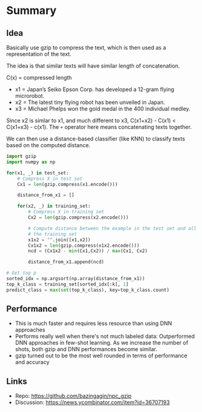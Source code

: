 # Summary

## Idea

Basically use gzip to compress the text, which is then used as a representation of the text.

The idea is that similar texts will have similar length of concatenation.

C(x) = compressed length

- x1 = Japan’s Seiko Epson Corp. has developed a 12-gram flying microrobot.
- x2 = The latest tiny flying robot has been unveiled in Japan.
- x3 = Michael Phelps won the gold medal in the 400 individual medley.

Since x2 is simlar to x1, and much different to x3, C(x1+x2) - C(x1) < C(x1+x3) - c(x1). The `+` operator here means concatenating texts together.

We can then use a distance-based classifier (like KNN) to classify texts based on the computed distance.

```python
import gzip
import numpy as np

for(x1, _) in test_set:
    # Compress X in test set
    Cx1 = len(gzip.compress(x1.encode()))

    distance_from_x1 = []

    for(x2, _) in training_set:
        # Compress X in training set
        Cx2 = len(gzip.compress(x2.encode()))

        # Compute distance between the example in the test set and all the examples in
        # the training set
        x1x2 = "".join([x1,x2])
        Cx1x2 = len(gzip.compress(x1x2.encode()))
        ncd = (Cx1x2 - min(Cx1,Cx2)) / max(Cx1, Cx2)

        distance_from_x1.append(ncd)

# Get top p
sorted_idx = np.argsort(np.array(distance_from_x1))
top_k_class = training_set[sorted_idx[:k], 1]
predict_class = max(set(top_k_class), key=top_k_class.count)
```

## Performance

- This is much faster and requires less resource than using DNN approaches
- Performs really well when there's not much labeled data: Outperformed DNN approaches in few-shot learning. As we increase the number of shots, both gzip and DNN performances become similar.
- gzip turned out to be the most well rounded in terms of performance and accuracy

## Links

- Repo: <https://github.com/bazingagin/npc_gzip>
- Discussion: https://news.ycombinator.com/item?id=36707193
